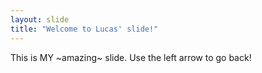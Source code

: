 ```yaml
---
layout: slide
title: "Welcome to Lucas' slide!"
---
```

This is MY ~amazing~ slide.
Use the left arrow to go back!